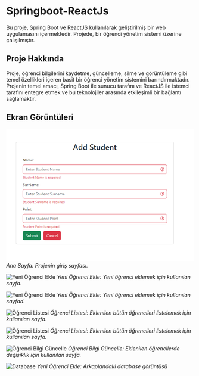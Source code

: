 # Springboot-ReactJs


Bu proje, Spring Boot ve ReactJS kullanılarak geliştirilmiş bir web uygulamasını içermektedir. Projede, bir öğrenci yönetim sistemi üzerine çalışılmıştır.

## Proje Hakkında

Proje, öğrenci bilgilerini kaydetme, güncelleme, silme ve görüntüleme gibi temel özellikleri içeren basit bir öğrenci yönetim sistemini barındırmaktadır. Projenin temel amacı, Spring Boot ile sunucu tarafını ve ReactJS ile istemci tarafını entegre etmek ve bu teknolojiler arasında etkileşimli bir bağlantı sağlamaktır.

## Ekran Görüntüleri

![Ana Sayfa](images_project/add-student-2.png)
*Ana Sayfa: Projenin giriş sayfası.*

![Yeni Öğrenci Ekle](./images_projects/add_student.png)
*Yeni Öğrenci Ekle: Yeni öğrenci eklemek için kullanılan sayfa.*

![Yeni Öğrenci Ekle](./images_projects/add_student-2.png)
*Yeni Öğrenci Ekle: Yeni öğrenci eklemek için kullanılan sayfad.*

![Öğrenci Listesi](./images_projects/list_screen.png)
*Öğrenci Listesi: Eklenilen bütün öğrencileri listelemek için kullanılan sayfa.*

![Öğrenci Listesi](./images_projects/list_screen2.png)
*Öğrenci Listesi: Eklenilen bütün öğrencileri listelemek için kullanılan sayfa.*

![Öğrenci Bilgi Güncelle](./images_projects/updatescreen.png)
*Öğrenci Bilgi Güncelle: Eklenilen öğrencilerde değişiklik için kullanılan sayfa.*

![Database](./images_projects/database.png)
*Yeni Öğrenci Ekle: Arkaplandaki database görüntüsü*
